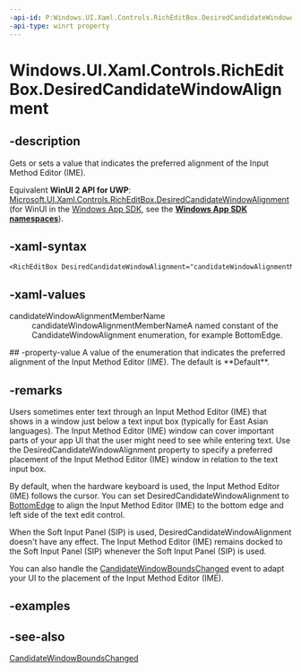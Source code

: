 ```yaml
---
-api-id: P:Windows.UI.Xaml.Controls.RichEditBox.DesiredCandidateWindowAlignment
-api-type: winrt property
---
```


<!-- Property syntax
public Windows.UI.Xaml.Controls.CandidateWindowAlignment DesiredCandidateWindowAlignment { get;  set; }
-->

# Windows.UI.Xaml.Controls.RichEditBox.DesiredCandidateWindowAlignment

## -description
Gets or sets a value that indicates the preferred alignment of the Input Method Editor (IME).

Equivalent **WinUI 2 API for UWP**: [Microsoft.UI.Xaml.Controls.RichEditBox.DesiredCandidateWindowAlignment](/windows/winui/api/microsoft.ui.xaml.controls.richeditbox.desiredcandidatewindowalignment) (for WinUI in the [Windows App SDK](/windows/apps/windows-app-sdk/), see the **[Windows App SDK namespaces](/windows/windows-app-sdk/api/winrt/)**).

## -xaml-syntax
```xaml
<RichEditBox DesiredCandidateWindowAlignment="candidateWindowAlignmentMemberName"/>
```


## -xaml-values
<dl><dt>candidateWindowAlignmentMemberName</dt><dd>candidateWindowAlignmentMemberNameA named constant of the CandidateWindowAlignment enumeration, for example BottomEdge.</dd>
</dl>
## -property-value
A value of the enumeration that indicates the preferred alignment of the Input Method Editor (IME). The default is **Default**.

## -remarks
Users sometimes enter text through an Input Method Editor (IME) that shows in a window just below a text input box (typically for East Asian languages). The Input Method Editor (IME) window can cover important parts of your app UI that the user might need to see while entering text. Use the DesiredCandidateWindowAlignment property to specify a preferred placement of the Input Method Editor (IME) window in relation to the text input box.

By default, when the hardware keyboard is used, the Input Method Editor (IME) follows the cursor. You can set DesiredCandidateWindowAlignment to [BottomEdge](candidatewindowalignment.md) to align the Input Method Editor (IME) to the bottom edge and left side of the text edit control.

When the Soft Input Panel (SIP) is used, DesiredCandidateWindowAlignment doesn't have any effect. The Input Method Editor (IME) remains docked to the Soft Input Panel (SIP) whenever the Soft Input Panel (SIP) is used.

You can also handle the [CandidateWindowBoundsChanged](richeditbox_candidatewindowboundschanged.md) event to adapt your UI to the placement of the Input Method Editor (IME).

## -examples

## -see-also
[CandidateWindowBoundsChanged](richeditbox_candidatewindowboundschanged.md)
